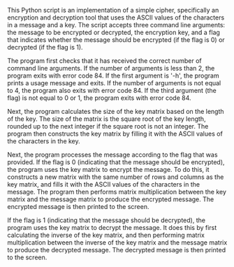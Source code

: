 This Python script is an implementation of a simple cipher, specifically an encryption and decryption tool that uses the ASCII values of the characters in a message and a key. The script accepts three command line arguments: the message to be encrypted or decrypted, the encryption key, and a flag that indicates whether the message should be encrypted (if the flag is 0) or decrypted (if the flag is 1).

The program first checks that it has received the correct number of command line arguments. If the number of arguments is less than 2, the program exits with error code 84. If the first argument is '-h', the program prints a usage message and exits. If the number of arguments is not equal to 4, the program also exits with error code 84. If the third argument (the flag) is not equal to 0 or 1, the program exits with error code 84.

Next, the program calculates the size of the key matrix based on the length of the key. The size of the matrix is the square root of the key length, rounded up to the next integer if the square root is not an integer. The program then constructs the key matrix by filling it with the ASCII values of the characters in the key.

Next, the program processes the message according to the flag that was provided. If the flag is 0 (indicating that the message should be encrypted), the program uses the key matrix to encrypt the message. To do this, it constructs a new matrix with the same number of rows and columns as the key matrix, and fills it with the ASCII values of the characters in the message. The program then performs matrix multiplication between the key matrix and the message matrix to produce the encrypted message. The encrypted message is then printed to the screen.

If the flag is 1 (indicating that the message should be decrypted), the program uses the key matrix to decrypt the message. It does this by first calculating the inverse of the key matrix, and then performing matrix multiplication between the inverse of the key matrix and the message matrix to produce the decrypted message. The decrypted message is then printed to the screen.
